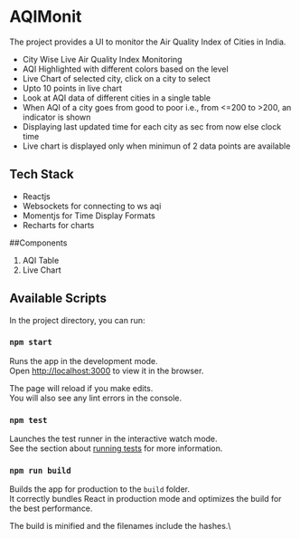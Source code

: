 # AQIMonit
The project provides a UI to monitor the Air Quality Index of Cities in India. 

- City Wise Live Air Quality Index Monitoring
- AQI Highlighted with different colors based on the level
- Live Chart of selected city, click on a city to select
- Upto 10 points in live chart
- Look at AQI data of different cities in a single table
- When AQI of a city goes from good to poor i.e., from <=200 to >200, an indicator is shown
- Displaying last updated time for each city as sec from now else clock time
- Live chart is displayed only when minimun of 2 data points are available

## Tech Stack
- Reactjs
- Websockets for connecting to ws aqi
- Momentjs for Time Display Formats
- Recharts for charts

##Components
1. AQI Table
2. Live Chart

## Available Scripts

In the project directory, you can run:

### `npm start`

Runs the app in the development mode.\
Open [http://localhost:3000](http://localhost:3000) to view it in the browser.

The page will reload if you make edits.\
You will also see any lint errors in the console.

### `npm test`

Launches the test runner in the interactive watch mode.\
See the section about [running tests](https://facebook.github.io/create-react-app/docs/running-tests) for more information.

### `npm run build`

Builds the app for production to the `build` folder.\
It correctly bundles React in production mode and optimizes the build for the best performance.

The build is minified and the filenames include the hashes.\

